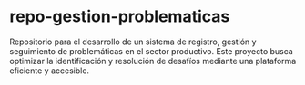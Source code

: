 # repo-gestion-problematicas
Repositorio para el desarrollo de un sistema de registro, gestión y seguimiento de problemáticas en el sector productivo. Este proyecto busca optimizar la identificación y resolución de desafíos mediante una plataforma eficiente y accesible.
